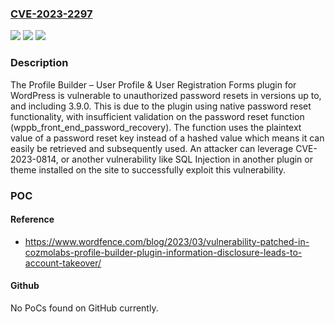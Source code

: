 ### [CVE-2023-2297](https://cve.mitre.org/cgi-bin/cvename.cgi?name=CVE-2023-2297)
![](https://img.shields.io/static/v1?label=Product&message=Profile%20Builder%20%E2%80%93%20User%20Profile%20%26%20User%20Registration%20Forms&color=blue)
![](https://img.shields.io/static/v1?label=Version&message=*%3C%3D%203.9.0%20&color=brighgreen)
![](https://img.shields.io/static/v1?label=Vulnerability&message=CWE-620%20Unverified%20Password%20Change&color=brighgreen)

### Description

The Profile Builder – User Profile & User Registration Forms plugin for WordPress is vulnerable to unauthorized password resets  in versions up to, and including 3.9.0. This is due to the plugin using native password reset functionality, with insufficient validation on the password reset function (wppb_front_end_password_recovery). The function uses the plaintext value of a password reset key instead of a hashed value which means it can easily be retrieved and subsequently used. An attacker can leverage CVE-2023-0814, or another vulnerability like SQL Injection in another plugin or theme installed on the site to successfully exploit this vulnerability.

### POC

#### Reference
- https://www.wordfence.com/blog/2023/03/vulnerability-patched-in-cozmolabs-profile-builder-plugin-information-disclosure-leads-to-account-takeover/

#### Github
No PoCs found on GitHub currently.


